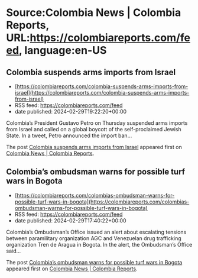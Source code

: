 # Source:Colombia News | Colombia Reports, URL:https://colombiareports.com/feed, language:en-US

## Colombia suspends arms imports from Israel
 - [https://colombiareports.com/colombia-suspends-arms-imports-from-israel](https://colombiareports.com/colombia-suspends-arms-imports-from-israel)
 - RSS feed: https://colombiareports.com/feed
 - date published: 2024-02-29T19:22:20+00:00

<p>Colombia&#8217;s President Gustavo Petro on Thursday suspended arms imports from Israel and called on a global boycott of the self-proclaimed Jewish State. In a tweet, Petro announced the import ban&#8230;</p>
<p>The post <a href="https://colombiareports.com/colombia-suspends-arms-imports-from-israel/" rel="nofollow">Colombia suspends arms imports from Israel</a> appeared first on <a href="https://colombiareports.com" rel="nofollow">Colombia News | Colombia Reports</a>.</p>

## Colombia’s ombudsman warns for possible turf wars in Bogota
 - [https://colombiareports.com/colombias-ombudsman-warns-for-possible-turf-wars-in-bogota](https://colombiareports.com/colombias-ombudsman-warns-for-possible-turf-wars-in-bogota)
 - RSS feed: https://colombiareports.com/feed
 - date published: 2024-02-29T17:40:22+00:00

<p>Colombia&#8217;s Ombudsman&#8217;s Office issued an alert about escalating tensions between paramilitary organization AGC and Venezuelan drug trafficking organization Tren de Aragua in Bogota. In the alert, the Ombudsman&#8217;s Office said&#8230;</p>
<p>The post <a href="https://colombiareports.com/colombias-ombudsman-warns-for-possible-turf-wars-in-bogota/" rel="nofollow">Colombia&#8217;s ombudsman warns for possible turf wars in Bogota</a> appeared first on <a href="https://colombiareports.com" rel="nofollow">Colombia News | Colombia Reports</a>.</p>

